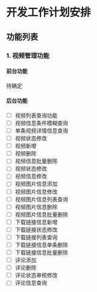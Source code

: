# 开发工作计划安排

## 功能列表

### 1. 视频管理功能

#### 前台功能

待确定

#### 后台功能

- [ ] 视频列表查询功能
- [ ] 视频信息条件模糊查询
- [ ] 单条视频详情信息查询
- [ ] 视频状态修改
- [ ] 视频新增
- [ ] 视频删除
- [ ] 视频信息批量删除
- [ ] 视频状态修改
- [ ] 视频信息修改
- [ ] 视频图片信息添加 
- [ ] 视频图片信息修改
- [ ] 视频图片信息列表查询
- [ ] 视频图片信息删除
- [ ] 视频图片信息批量删除
- [ ] 下载链接信息新增
- [ ] 下载链接状态修改
- [ ] 下载链接列表查询
- [ ] 下载链接信息单条删除
- [ ] 下载链接信息批量删除
- [ ] 评论添加
- [ ] 评论删除
- [ ] 评论状态审核修改
- [ ] 评论信息查询
